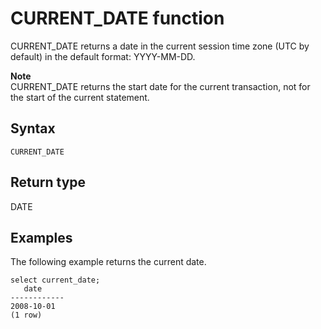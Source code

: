 # CURRENT\_DATE function<a name="r_CURRENT_DATE_function"></a>

CURRENT\_DATE returns a date in the current session time zone \(UTC by default\) in the default format: YYYY\-MM\-DD\.

**Note**  
CURRENT\_DATE returns the start date for the current transaction, not for the start of the current statement\.

## Syntax<a name="r_CURRENT_DATE_function-syntax"></a>

```
CURRENT_DATE
```

## Return type<a name="r_CURRENT_DATE_function-return-type"></a>

DATE

## Examples<a name="r_CURRENT_DATE_function-examples"></a>

The following example returns the current date\. 

```
select current_date;
   date
------------
2008-10-01
(1 row)
```
